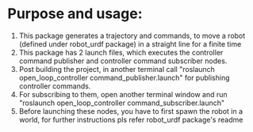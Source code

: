 # Purpose and usage:

1. This package generates a trajectory and commands, to move a robot (defined under robot_urdf package) in a straight line for a finite time
2. This package has 2 launch files, which executes the controller command publisher and controller command subscriber nodes.
3. Post building the project, in another terminal call "roslaunch open_loop_controller command_publisher.launch" for publishing controller commands.
4. For subscribing to them, open another terminal window and run "roslaunch open_loop_controller command_subscriber.launch"
5. Before launching these nodes, you have to first spawn the robot in a world, for further instructions pls refer robot_urdf package's readme